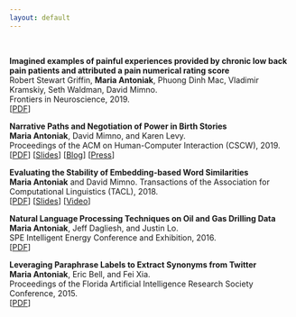 ```yaml
---
layout: default
---
```


<br>

**Imagined examples of painful experiences provided by chronic low back pain patients and attributed a pain numerical rating score**  
Robert Stewart Griffin, **Maria Antoniak**, Phuong Dinh Mac, Vladimir Kramskiy, Seth Waldman, David Mimno.  
Frontiers in Neuroscience, 2019.  
[[PDF](https://maria-antoniak.github.io/resources/2020_frontiers_pain.pdf)]

**Narrative Paths and Negotiation of Power in Birth Stories**  
**Maria Antoniak**, David Mimno, and Karen Levy.  
Proceedings of the ACM on Human-Computer Interaction (CSCW), 2019.  
[[PDF](https://maria-antoniak.github.io/resources/2019_cscw_birth_stories.pdf)] [[Slides](https://maria-antoniak.github.io/resources/2019_11_12_cscw_birth_stories_presentation.pdf)]  [[Blog](https://maria-antoniak.github.io/2019/11/04/computational-reading-birth-stories.html)] [[Press](http://news.cornell.edu/stories/2019/11/online-birth-stories-reveal-power-imbalances)]  

**Evaluating the Stability of Embedding-based Word Similarities**  
**Maria Antoniak** and David Mimno.
Transactions of the Association for Computational Linguistics (TACL), 2018.   
[[PDF](https://maria-antoniak.github.io/resources/2018_evaluating_stability.pdf)] [[Slides](https://maria-antoniak.github.io/resources/2018_naacl_presentation_with_notes.pdf)] [[Video](https://vimeo.com/277670053)]  

**Natural Language Processing Techniques on Oil and Gas Drilling Data**  
**Maria Antoniak**, Jeff Dagliesh, and Justin Lo.  
SPE Intelligent Energy Conference and Exhibition, 2016.  
[[PDF](https://maria-antoniak.github.io/resources/2016_spe_oil_and_gas.pdf)]

**Leveraging Paraphrase Labels to Extract Synonyms from Twitter**  
**Maria Antoniak**, Eric Bell, and Fei Xia.  
Proceedings of the Florida Artificial Intelligence Research Society Conference, 2015.  
[[PDF](https://maria-antoniak.github.io/resources/2015_leveraging_paraphrase.pdf)]  



<br>
